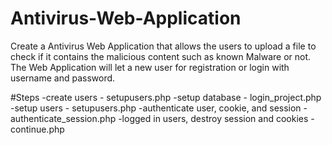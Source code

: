 # Antivirus-Web-Application
Create a Antivirus Web Application that allows the users to upload a file to check if it contains the malicious content such as known Malware or not. The Web Application will let a new user for registration or login with username and password.

#Steps
-create users - setupusers.php
-setup database - login_project.php
-setup users - setupusers.php
-authenticate user, cookie, and session - authenticate_session.php
-logged in users, destroy session and cookies - continue.php
